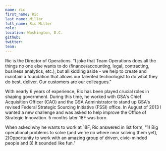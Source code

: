 ```yaml
---
name: ric
first_name: Ric
last_name: Miller
full_name: Ric Miller
role: 
location: Washington, D.C.
github:
twitter:
team:
---
```


Ric is the Director of Operations. "I joke that Team Operations does all the things no one else wants to do (finance/accounting, legal, contracting, business analytics, etc.), but all kidding aside - we help to create and maintain a foundation that allows our talented technologist to do what they do best, deliver. Our customers are our colleagues."  

With nearly 6 years of experience, Ric has been played crucial roles in shaping government. During this time, he worked with GSA's Chief Acquisition Officer (CAO) and the GSA Administrator to stand up GSA's revised Federal Strategic Sourcing Initiative (FSSI) office. In August of 2013 I wanted a new challenge and was asked to help improve the Office of Strategic Innovation. 5 months later 18F was born. 

When asked why he wants to work at 18F, Ric answered in list form, "1) Big operational problems to solve (and we're no where near solving them yet), 2)Opportunity to work with an amazing group of driven, civic-minded people and 3) It sounded like fun."  

 
